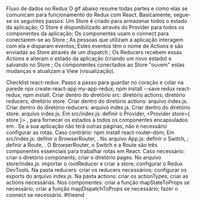 Fluxo de dados no Redux
O gif abaixo resume todas partes e como elas se comunicam para funcionamento do Redux com React. Basicamente, segue-se os seguintes passos:
Um Store é criado para armazenar todos o estado da aplicação;
O Store é disponibilizado através do Provider para todos os componentes da aplicação;
Os componentes usam o connect para conectarem-se ao Store ;
As pessoas que utilizam a aplicação interagem com ela e disparam eventos;
Estes eventos têm o nome de Actions e são enviadas ao Store através de um dispatch ;
Os Reducers recebem essas Actions e alteram o estado da aplicação (criando um novo estado) e salvando no Store ;
Os componentes conectados ao Store "ouvem" estas mudanças e atualizam a View (visualização).

Checklist react-redux: Passo a passo para guardar no coração e colar na parede
npx create-react-app my-app-redux;
npm install --save redux react-redux;
npm install.
Criar dentro do diretório src:
diretório actions;
diretório reducers;
diretório store.
Criar dentro do diretório actions:
arquivo index.js.
Criar dentro do diretório reducers:
arquivo index.js.
Criar dentro do diretório store:
arquivo index.js.
Em src/index.js:
definir o Provider, <Provider store={ store }> , para fornecer os estados à todos os componentes encapsulados em <App /> .
Se a sua aplicação não terá outras páginas, não é necessário configurar as rotas. Caso contrário:
npm install react-router-dom;
Em src/index.js:
definir o BrowserRouter, <BrowserRouter> .
No arquivo App.js:
definir o Switch, <Switch> ;
definir a Route, <Route> .
O BrowserRouter, o Switch e a Route são três componentes essenciais para trabalhar rotas em React.
Caso necessário:
criar o diretório components;
criar o diretório pages.
No arquivo store/index.js:
importar o rootReducer e criar a store;
configurar o Redux DevTools.
Na pasta reducers:
criar os reducers necessários;
configurar os exports do arquivo index.js.
Na pasta actions:
criar os actionTypes;
criar as actions necessárias.
Nos componentes:
criar a função mapStateToProps se necessário;
criar a função mapDispatchToProps se necessário;
fazer o connect se necessário.
#theend